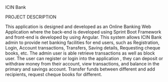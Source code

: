 ICIN Bank

PROJECT DESCRIPTION

This application is designed and developed as an Online Banking Web Application where the back-end is developed using Sprint Boot Framework and front-end is
developed by using Angular. This system allows ICIN Bank admin to provide net banking facilities for end users, such as Registration, Login, Account transactions, Transfers, Saving details, Requesting cheque books, etc. The admin user is able retrieve transactions as well as block user. The user can register or login into the application , they can deposit or withdraw money from their account, view transactions, and balance in the primary and savings account. Transfer funds between different and add recipients, request cheque books for different.
